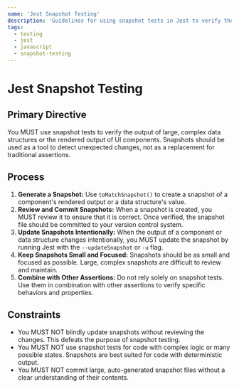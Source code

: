 ```yaml
---
name: 'Jest Snapshot Testing'
description: 'Guidelines for using snapshot tests in Jest to verify the output of UI components and large data structures.'
tags:
  - testing
  - jest
  - javascript
  - snapshot-testing
---
```


# Jest Snapshot Testing

## Primary Directive

You MUST use snapshot tests to verify the output of large, complex data structures or the rendered output of UI components. Snapshots should be used as a tool to detect unexpected changes, not as a replacement for traditional assertions.

## Process

1.  **Generate a Snapshot:** Use `toMatchSnapshot()` to create a snapshot of a component's rendered output or a data structure's value.
2.  **Review and Commit Snapshots:** When a snapshot is created, you MUST review it to ensure that it is correct. Once verified, the snapshot file should be committed to your version control system.
3.  **Update Snapshots Intentionally:** When the output of a component or data structure changes intentionally, you MUST update the snapshot by running Jest with the `--updateSnapshot` or `-u` flag.
4.  **Keep Snapshots Small and Focused:** Snapshots should be as small and focused as possible. Large, complex snapshots are difficult to review and maintain.
5.  **Combine with Other Assertions:** Do not rely solely on snapshot tests. Use them in combination with other assertions to verify specific behaviors and properties.

## Constraints

- You MUST NOT blindly update snapshots without reviewing the changes. This defeats the purpose of snapshot testing.
- You MUST NOT use snapshot tests for code with complex logic or many possible states. Snapshots are best suited for code with deterministic output.
- You MUST NOT commit large, auto-generated snapshot files without a clear understanding of their contents.
